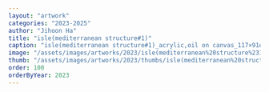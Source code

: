 ```yaml
---
layout: "artwork"
categories: "2023-2025"
author: "Jihoon Ha"
title: "isle(mediterranean structure#1)"
caption: "isle(mediterranean structure#1)_acrylic,oil on canvas_117×91㎝_2023"
image: "/assets/images/artworks/2023/isle(mediterranean%20structure%231)%20acrylic%2Coil%20on%20canvas%20117x91cm%202023.jpg"
thumb: "/assets/images/artworks/2023/thumbs/isle(mediterranean%20structure%231)%20acrylic%2Coil%20on%20canvas%20117x91cm%202023.jpg"
order: 100
orderByYear: 2023
---
```

